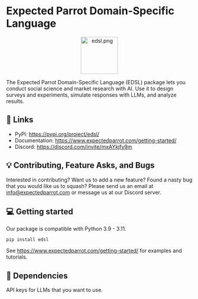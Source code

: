 # Expected Parrot Domain-Specific Language 
<p align="center">
  <img src="https://github.com/goemeritus/edsl/blob/main/static/logo.png" alt="edsl.png" width="100"/>
</p>

The Expected Parrot Domain-Specific Language (EDSL) package lets you conduct social science and market research with AI. Use it to design surveys and experiments, simulate responses with LLMs, and analyze results. 

## 🔗 Links
- PyPI: https://pypi.org/project/edsl/
- Documentation: https://www.expectedparrot.com/getting-started/
- Discord: https://discord.com/invite/mxAYkjfy9m


## 💡 Contributing, Feature Asks, and Bugs
Interested in contributing? Want us to add a new feature? Found a nasty bug that you would like us to squash? Please send us an email at info@expectedparrot.com or message us at our Discord server.


## 💻 Getting started
Our package is compatible with Python 3.9 - 3.11.
```
pip install edsl
```

See https://www.expectedparrot.com/getting-started/ for examples and tutorials.

## 🔧 Dependencies
API keys for LLMs that you want to use.
